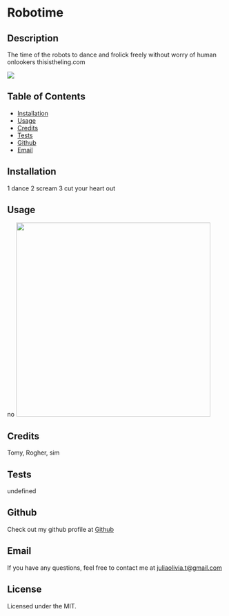 # Robotime

  ## Description
  The time of the robots to dance and frolick freely without worry of human onlookers
  thisistheling.com

  <img src = "https://img.shields.io/badge/License-MIT-red">

  ## Table of Contents
  - [Installation](#installation)
  - [Usage](#usage)
  - [Credits](#credits)
  - [Tests](#tests)
  - [Github](#github)
  - [Email](#email)

  ## Installation
  1 dance 2 scream 3 cut your heart out

  ## Usage
  no
  <img src ='assets/images/ghf' height = 450px>

  ## Credits
  Tomy, Rogher, sim

  ## Tests
  undefined

  ## Github 
  Check out my github profile at [Github](http://github.com/j9210)

  ## Email
  If you have any questions, feel free to contact me at <juliaolivia.t@gmail.com>

  ## License

  Licensed under the MIT.

